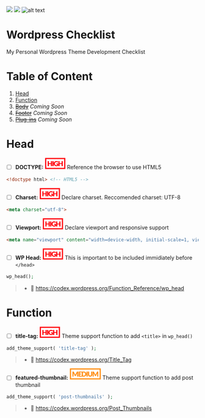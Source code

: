 ![](https://img.shields.io/badge/style-Welcome-blue.svg?style=for-the-badge&label=Pull%20Requests) ![](https://img.shields.io/badge/style-Aftar%20Fadilah-blue.svg?logo=github&style=for-the-badge&label=Author) ![alt text](http://www.wtfpl.net/wp-content/uploads/2012/12/wtfpl-badge-1.png "WTFPL License")
# Wordpress Checklist 
My Personal Wordpress Theme Development Checklist

# Table of Content
1. [Head](#head)
2. [Function](#function)
3. ~~[Body]()~~ *Coming Soon*
4. ~~[Footer]()~~ *Coming Soon*
5. ~~[Plug-ins]()~~ *Coming Soon*

# Head
- [ ] **DOCTYPE:** ![alt text](img/high-label.svg "High") Reference the browser to use HTML5
```html
<!doctype html> <!-- HTML5 -->
```

- [ ] **Charset:** ![alt text](img/high-label.svg "High") Declare charset. Reccomended charset: UTF-8
```html
<meta charset="utf-8">
```

- [ ] **Viewport:** ![alt text](img/high-label.svg "High") Declare viewport and responsive support
```html
<meta name="viewport" content="width=device-width, initial-scale=1, viewport-fit=cover">
```

- [ ] **WP Head:** ![alt text](img/high-label.svg "High") This is important to be included immidiately before `</head>`
```php
wp_head();
```
> * :book: https://codex.wordpress.org/Function_Reference/wp_head

# Function
- [ ] **title-tag:** ![alt text](img/high-label.svg "High") Theme support function to add `<title>` in `wp_head()`
```php
add_theme_support( 'title-tag' );
```
> * :book: https://codex.wordpress.org/Title_Tag

- [ ] **featured-thumbnail:** ![alt text](img/medium-label.svg "Medium") Theme support function to add post thumbnail
```php
add_theme_support( 'post-thumbnails' ); 
```
> * :book: https://codex.wordpress.org/Post_Thumbnails
